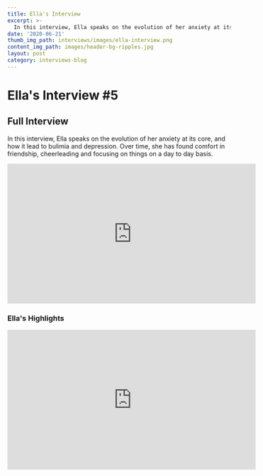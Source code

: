 ```yaml
---
title: Ella's Interview
excerpt: >-
  In this interview, Ella speaks on the evolution of her anxiety at its core, and how it lead to bulimia and depression.
date: '2020-06-21'
thumb_img_path: interviews/images/ella-interview.png
content_img_path: images/header-bg-ripples.jpg
layout: post
category: interviews-blog
---
```


# Ella's Interview \#5

## Full Interview
In this interview, Ella speaks on the evolution of her anxiety at its core, and how it lead to bulimia and depression. Over time, she has found comfort in friendship, cheerleading and focusing on things on a day to day basis.
<iframe width="560" height="315" src="https://www.youtube.com/embed/s8nRIcRo-i8" frameborder="0" allow="accelerometer; autoplay; encrypted-media; gyroscope; picture-in-picture" allowfullscreen></iframe>

### Ella's Highlights
<iframe width="560" height="315" src="https://www.youtube.com/embed/f-ymO7lLKzI" frameborder="0" allow="accelerometer; autoplay; encrypted-media; gyroscope; picture-in-picture" allowfullscreen></iframe>
